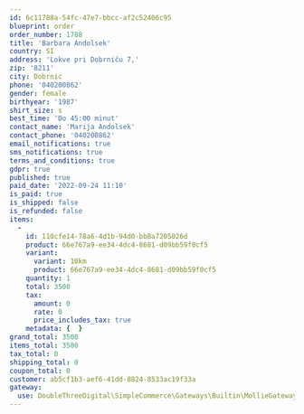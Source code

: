 ```yaml
---
id: 6c11788a-54fc-47e7-bbcc-af2c52406c95
blueprint: order
order_number: 1788
title: 'Barbara Andolsek'
country: SI
address: 'Lokve pri Dobrniču 7,'
zip: '8211'
city: Dobrnic
phone: '040200862'
gender: female
birthyear: '1987'
shirt_size: s
best_time: 'Do 45:00 minut'
contact_name: 'Marija Andolsek'
contact_phone: '040200862'
email_notifications: true
sms_notifications: true
terms_and_conditions: true
gdpr: true
published: true
paid_date: '2022-09-24 11:10'
is_paid: true
is_shipped: false
is_refunded: false
items:
  -
    id: 110cfe14-78a6-4d1b-94d0-bb8a7205026d
    product: 66e767a9-ee34-4dc4-8681-d09bb59f0cf5
    variant:
      variant: 10km
      product: 66e767a9-ee34-4dc4-8681-d09bb59f0cf5
    quantity: 1
    total: 3500
    tax:
      amount: 0
      rate: 0
      price_includes_tax: true
    metadata: {  }
grand_total: 3500
items_total: 3500
tax_total: 0
shipping_total: 0
coupon_total: 0
customer: ab5cf1b3-aef6-41dd-8824-8533ac19f33a
gateway:
  use: DoubleThreeDigital\SimpleCommerce\Gateways\Builtin\MollieGateway
---
```

